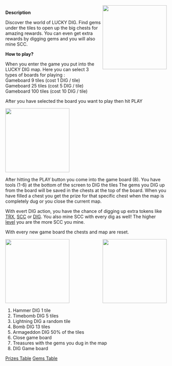 <img align="right" height="200" src="../_media/luckydiggame.png">

**Description**
 
Discover the world of LUCKY DIG. Find gems under the tiles to open up the big chests for amazing rewards. You can even get extra rewards by digging gems and you will also mine SCC.

**How to play?**

When you enter the game  you put into the LUCKY DIG map. Here you can select 3 types of boards for playing :<br>
Gameboard 9 tiles (cost 1 DIG / tile)<br>
Gameboard 25 tiles (cost 5 DIG / tile)<br>
Gameboard 100 tiles (cost 10 DIG / tile)<br>

After you have selected the board you want to play then hit PLAY

<img height="200" src="../_media/game-board-nr.png">

After hitting the PLAY button you come into the game board (8).
You have tools (1-6) at the bottom of the screen to DIG the tiles
The gems you DIG up from the board will be saved in the chests at the top of the board. When you have filled a chest you get the prize for that specific chest when the map is completely dug or you close the current map.

With evert DIG action, you have the chance of digging up extra tokens like [TRX](./trx.md "trx"), [SCC](./scc.md "scc") or [DIG](./dig.md "dig"). You also mine SCC with every dig as well! The higher [level](./levels.md "level") you are the more SCC you mine.

With every new game board the chests and map are reset.

<img height="200" src="../_media/game-board-overview-nr.png">   <img align="right" height="200" src="../_media/game-board-played.png">

1. Hammer DIG 1 tile
2. Timebomb  DIG 5 tiles
3. Lightning DIG a random tile
4. Bomb DIG 13 tiles
5. Armageddon DIG 50% of the tiles
6. Close game board
7. Treasures with the gems you dug in the map
8. DIG Game board

[Prizes Table](../_data/map/prizes-table.md 'prizes-table')
[Gems Table](../_data/map/gems-table.md 'gems-table')
